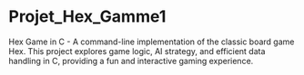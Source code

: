 # Projet_Hex_Gamme1
Hex Game in C - A command-line implementation of the classic board game Hex. This project explores game logic, AI strategy, and efficient data handling in C, providing a fun and interactive gaming experience.
